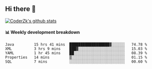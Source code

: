 ## Hi there 👋

[![CoderZk's github stats](https://github-readme-stats.vercel.app/api?username=zhoukuo123&show_icons=true&count_private=true)](https://github.com/anuraghazra/github-readme-stats)

#### :bar_chart: Weekly development breakdown

<!--START_SECTION:waka-->
```text
Java         15 hrs 41 mins  ██████████████████▓░░░░░░   74.78 % 
XML          3 hrs 9 mins    ███▓░░░░░░░░░░░░░░░░░░░░░   15.03 % 
YAML         1 hr 45 mins    ██░░░░░░░░░░░░░░░░░░░░░░░   08.39 % 
Properties   14 mins         ▒░░░░░░░░░░░░░░░░░░░░░░░░   01.15 % 
SQL          7 mins          ░░░░░░░░░░░░░░░░░░░░░░░░░   00.60 % 
```
<!--END_SECTION:waka-->
